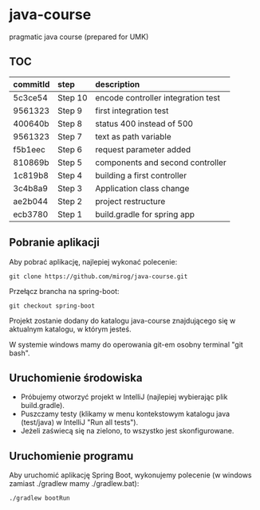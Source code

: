 java-course
===========

pragmatic java course (prepared for UMK)



TOC
---

| commitId| step    | description                        |
|:--------|:--------|:-----------------------------------|
| 5c3ce54 | Step 10 | encode controller integration test |
| 9561323 | Step 9  | first integration test             |
| 400640b | Step 8  | status 400 instead of 500          |
| 9561323 | Step 7  | text as path variable              |
| f5b1eec | Step 6  | request parameter added            |
| 810869b | Step 5  | components and second controller   |
| 1c819b8 | Step 4  | building a first controller        |
| 3c4b8a9 | Step 3  | Application class change           |
| ae2b044 | Step 2  | project restructure                |
| ecb3780 | Step 1  | build.gradle for spring app        |


Pobranie aplikacji
------------------

Aby pobrać aplikację, najlepiej wykonać polecenie:

```
git clone https://github.com/mirog/java-course.git
```

Przełącz brancha na spring-boot:

```
git checkout spring-boot
```

Projekt zostanie dodany do katalogu java-course znajdującego się w aktualnym katalogu, w którym jesteś.

W systemie windows mamy do operowania git-em osobny terminal "git bash".


Uruchomienie środowiska
-----------------------

- Próbujemy otworzyć projekt w IntelliJ (najlepiej wybierając plik build.gradle).
- Puszczamy testy (klikamy w menu kontekstowym katalogu java (test/java) w IntelliJ "Run all tests").
- Jeżeli zaświecą się na zielono, to wszystko jest skonfigurowane.


Uruchomienie programu
---------------------

Aby uruchomić aplikację Spring Boot, wykonujemy polecenie (w windows zamiast ./gradlew mamy ./gradlew.bat):

```
./gradlew bootRun
```
